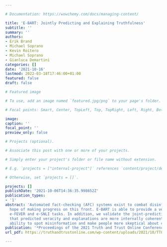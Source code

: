 ```yaml
---

# Documentation: https://wowchemy.com/docs/managing-content/

title: 'E-BART: Jointly Predicting and Explaining Truthfulness' 
subtitle: ''
summary: ''
authors:
- Erik Brand
- Michael Soprano
- Kevin Roitero
- Michael Soprano
- Gianluca Demartini
categories: []
date: '2021-10-16' 
lastmod: 2022-03-18T17:46:00+01:00 
featured: false 
draft: false

# Featured image

# To use, add an image named `featured.jpg/png` to your page's folder.

# Focal points: Smart, Center, TopLeft, Top, TopRight, Left, Right, BottomLeft, Bottom, BottomRight.

image:
caption: ''
focal_point: ''
preview_only: false

# Projects (optional).

# Associate this post with one or more of your projects.

# Simply enter your project's folder or file name without extension.

# E.g. `projects = ["internal-project"]` references `content/project/deep-learning/index.md`.

# Otherwise, set `projects = []`.

projects: []
publishDate: '2021-10-06T14:36:35.998652Z'
publication_types:
- '1'
abstract: 'Automated fact-checking (AFC) systems exist to combat disinformation, however their complexity makes them opaque to the end user, making it difficult to foster trust. In this paper, we introduce the E-BART model with the
  hope of making progress on this front. E-BART is able to provide a veracity prediction for a claim, and jointly generate a human-readable explanation for this decision. We show that E-BART is competitive with the state-of-theart on the
  e-FEVER and e-SNLI tasks. In addition, we validate the joint-prediction architecture by showing 1) that generating explanations does not significantly impede the model from performing well in its main task of veracity prediction, and 2)
  that predicted veracity and explanations are more internally coherent when generated jointly than separately. Finally, we also conduct human evaluations on the impact of generated explanations and observe that explanations increase human
  ability to spot misinformation and make people more skeptical about claims.' 
publication: '*Proceedings of the 2021 Truth and Trust Online Conference*'
url_pdf: https://truthandtrustonline.com/wp-content/uploads/2021/10/TTO2021_paper_16-1.pdf

---
```

